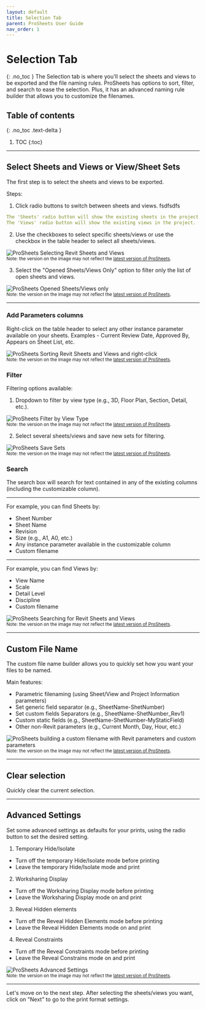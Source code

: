 ```yaml
---
layout: default
title: Selection Tab
parent: ProSheets User Guide
nav_order: 1
---
```


# Selection Tab
{: .no_toc }
The Selection tab is where you'll select the sheets and views to be exported and the file naming rules. ProSheets has options to sort, filter, and search to ease the selection. Plus, it has an advanced naming rule builder that allows you to customize the filenames.
## Table of contents
{: .no_toc .text-delta }

1. TOC
{:toc}

---

## Select Sheets and Views or View/Sheet Sets

The first step is to select the sheets and views to be exported.  

Steps:

1. Click radio buttons to switch between sheets and views. fsdfsdfs

```yaml
The 'Sheets' radio button will show the existing sheets in the project.  
The 'Views' radio button will show the existing views in the project.  
```

2. Use the checkboxes to select specific sheets/views or use the checkbox in the table header to select all sheets/views.

![ProSheets Selecting Revit Sheets and Views](../../assets\images\GIFs\Selection\PS-RadioButton.gif)  
<sub>Note: the version on the image may not reflect the [latest version of ProSheets](https://diroots.com/revit-plugins/revit-to-pdf-dwg-dgn-dwf-nwc-ifc-and-images-with-prosheets/).</sub>

3. Select the "Opened Sheets/Views Only" option to filter only the list of open sheets and views.

![ProSheets Opened Sheets/Views only](../../assets\images\GIFs\Selection\PS-OpenedSheets.gif)  
<sub>Note: the version on the image may not reflect the [latest version of ProSheets](https://diroots.com/revit-plugins/revit-to-pdf-dwg-dgn-dwf-nwc-ifc-and-images-with-prosheets/).</sub>

---

### Add Parameters columns

Right-click on the table header to select any other instance parameter available on your sheets. Examples - Current Review Date, Approved By, Appears on Sheet List, etc. 

![ProSheets Sorting Revit Sheets and Views and right-click](../../assets\images\GIFs\Selection\PS-RightClick.gif)  
<sub>Note: the version on the image may not reflect the [latest version of ProSheets](https://diroots.com/revit-plugins/revit-to-pdf-dwg-dgn-dwf-nwc-ifc-and-images-with-prosheets/).</sub>


### Filter

Filtering options available:

1. Dropdown to filter by view type (e.g., 3D, Floor Plan, Section, Detail, etc.).

![ProSheets Filter by View Type](../../assets\images\GIFs\Selection\PS-FilterViewTypes.gif)  
<sub>Note: the version on the image may not reflect the [latest version of ProSheets](https://diroots.com/revit-plugins/revit-to-pdf-dwg-dgn-dwf-nwc-ifc-and-images-with-prosheets/).</sub>

2.  Select several sheets/views and save new sets for filtering.

![ProSheets Save Sets](../../assets\images\GIFs\Selection\PS-Sets.gif)  
<sub>Note: the version on the image may not reflect the [latest version of ProSheets](https://diroots.com/revit-plugins/revit-to-pdf-dwg-dgn-dwf-nwc-ifc-and-images-with-prosheets/).</sub>

### Search

The search box will search for text contained in any of the existing columns (including the customizable column).  
  
---

For example, you can find Sheets by:
- Sheet Number
- Sheet Name
- Revision
- Size (e.g., A1, A0, etc.)
- Any instance parameter available in the customizable column
- Custom filename

---

For example, you can find Views by:
- View Name
- Scale
- Detail Level
- Discipline
- Custom filename

![ProSheets Searching for Revit Sheets and Views](../../assets\images\GIFs\Selection\PS-Search.gif)  
<sub>Note: the version on the image may not reflect the [latest version of ProSheets](https://diroots.com/revit-plugins/revit-to-pdf-dwg-dgn-dwf-nwc-ifc-and-images-with-prosheets/).</sub>

---

## Custom File Name

The custom file name builder allows you to quickly set how you want your files to be named.

Main features:
- Parametric filenaming (using Sheet/View and Project Information parameters)
- Set generic field separator (e.g., SheetName-ShetNumber)
- Set custom fields Separators (e.g., SheetName-ShetNumber_Rev1)
- Custom static fields  (e.g., SheetName-ShetNumber-MyStaticField)
- Other non-Revit parameters (e.g., Current Month, Day, Hour, etc.)

![ProSheets building a custom filename with Revit parameters and custom parameters](../../assets\images\GIFs\Selection\PS-FileName.gif)  
<sub>Note: the version on the image may not reflect the [latest version of ProSheets](https://diroots.com/revit-plugins/revit-to-pdf-dwg-dgn-dwf-nwc-ifc-and-images-with-prosheets/).</sub>

---

## Clear selection

Quickly clear the current selection.

---

## Advanced Settings

Set some advanced settings as defaults for your prints, using the radio button to set the desired setting.

1. Temporary Hide/Isolate

- Turn off the temporary Hide/Isolate mode before printing
- Leave the temporary Hide/Isolate mode and print

2. Worksharing Display

- Turn off the Worksharing Display mode before printing
- Leave the Worksharing Display mode on and print

3. Reveal Hidden elements

- Turn off the Reveal Hidden Elements mode before printing
- Leave the Reveal Hidden Elements mode on and print

4. Reveal Constraints

- Turn off the Reveal Constraints mode before printing
- Leave the Reveal Constrains mode on and print

![ProSheets Advanced Settings](../../assets\images\GIFs\Selection\PS-AdvancedSettings.gif)  
<sub>Note: the version on the image may not reflect the [latest version of ProSheets](https://diroots.com/revit-plugins/revit-to-pdf-dwg-dgn-dwf-nwc-ifc-and-images-with-prosheets/).</sub>

---

Let's move on to the next step. After selecting the sheets/views you want, click on "Next" to go to the print format settings.